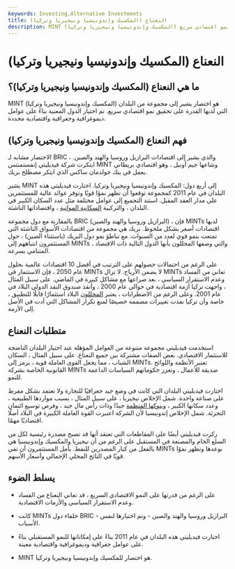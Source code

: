 ```yaml
---
keywords: Investing,Alternative Investments
title: النعناع (المكسيك وإندونيسيا ونيجيريا وتركيا)
description: MINT (المكسيك وإندونيسيا ونيجيريا وتركيا) هو اختصار يشير إلى مجموعة من البلدان التي لديها القدرة على تحقيق نمو اقتصادي سريع.
---
```


# النعناع (المكسيك وإندونيسيا ونيجيريا وتركيا)
## ما هي النعناع (المكسيك وإندونيسيا ونيجيريا وتركيا)؟

MINT (المكسيك وإندونيسيا ونيجيريا وتركيا) هو اختصار يشير إلى مجموعة من البلدان التي لديها القدرة على تحقيق نمو اقتصادي سريع. تم اختيار الدول المعنية بناءً على عوامل ديموغرافية وجغرافية واقتصادية محددة.

## فهم النعناع (المكسيك وإندونيسيا ونيجيريا وتركيا)

الاختصار مشابه لـ BRIC ، والذي يشير إلى اقتصادات البرازيل وروسيا والهند والصين. ابتكرت شركة فيديليتي إنفستمنتس MINT وشاعها جيم أونيل ، وهو اقتصادي بريطاني يعمل في بنك جولدمان ساكس الذي ابتكر مصطلح بريك.

يشير MINT إلى أربع دول: المكسيك وإندونيسيا ونيجيريا وتركيا. اختارت فيديليتي هذه البلدان في عام 2011 كمجموعة توقعوا أن تظهر نموًا قويًا وتوفر عوائد عالية للمستثمرين على مدار العقد المقبل. استند التجميع إلى عوامل مختلفة مثل عدد السكان الكبير في البلدان ، والتركيبة [السكانية المواتية](/demographics) ، واقتصاداتها الناشئة.

بالمقارنة مع دول مجموعة BRIC (البرازيل وروسيا والهند والصين) ، فإن MINTs لديها اقتصادات أصغر بشكل ملحوظ. بريك هي مجموعة من اقتصادات الأسواق الناشئة التي تمتعت بنمو قوي لعدد من السنوات. مع تباطؤ نمو دول البريك (باستثناء الصين) ، حول المستثمرون انتباههم إلى MINTs ، والتي وصفها المحللون بأنها الدول التالية ذات الاقتصاد المتنامي بسرعة.

على الرغم من احتمالات حصولهم على الترتيب في أفضل 10 اقتصادات عالمية بحلول عام 2050 ، فإن الاستثمار في MINTs لا يضمن الأرباح. لا تزال MINTs تعاني من الفساد وعدم الاستقرار السياسي ، بعد صراعها مع مشاكل كبيرة في الماضي. على سبيل المثال ، واجهت تركيا أزمة اقتصادية في حوالي عام 2000 ، وأنقذ صندوق النقد الدولي البلاد في عام 2001. وعلى الرغم من الاضطرابات ، يعتبر [المحللون](/analyst) البلاد استثمارًا قابلًا للتطبيق ، خاصة وأن تركيا نفذت تغييرات مصممة خصيصًا لمنع تكرار المشاكل التي أدت في الأصل إلى الأزمة.

## متطلبات النعناع

استخدمت فيديليتي مجموعة متنوعة من العوامل المؤهلة عند اختيار البلدان الناضجة للاستثمار الاقتصادي. بعض الصفات مشتركة بين جميع النعناع. على سبيل المثال ، السكان الشباب ، مما يجعل القوى العاملة قوية ، يرمز إلى MINTs. تعتبر الأنظمة واللوائح القانونية الخاصة بشركة MINTs صديقة للأعمال ، وتعزز حكوماتهم السياسات الداعمة للنمو.

اختارت فيديليتي البلدان التي كانت في وضع جيد جغرافيًا للتجارة ولا تعتمد بشكل مفرط على صناعة واحدة. شمل الإخلاص نيجيريا ، على سبيل المثال ، بسبب مواردها الطبيعية ، وعدد سكانها الكبير ، [وبنوكها المنظمة](/regulated-market) جيدًا وذات رأس مال جيد ، وفرص توسيع ائتمان التجزئة. شمل الإخلاص إندونيسيا لأن الشركة اعتبرت القوة العاملة الكبيرة في البلاد أصلًا اقتصاديًا مهمًا.

ركزت فيديليتي أيضًا على المقاطعات التي تعتقد أنها قد تصبح مصدرة رئيسية لكل من السلع الخام والمصنعة في المستقبل على الرغم من أن نيجيريا والمكسيك وإندونيسيا هي بالفعل من كبار المصدرين للنفط. يأمل المستثمرون أن تفي MINTs بوعدها وتظهر نموًا قويًا في الناتج المحلي الإجمالي وأسعار الأسهم.

## يسلط الضوء

- على الرغم من قدرتها على النمو الاقتصادي السريع ، قد تعاني النعناع من الفساد وعدم الاستقرار السياسي والأزمات الاقتصادية.

- كانت MINTs خلفاء دول BRIC - البرازيل وروسيا والهند والصين - وتم اختيارها لنفس الأسباب.

- اختارت فيديليتي هذه البلدان في عام 2011 بناءً على إمكاناتها للنمو المستقبلي بناءً على عوامل جغرافية وديموغرافية واقتصادية معينة.

- MINT هو اختصار للمكسيك وإندونيسيا ونيجيريا وتركيا.


